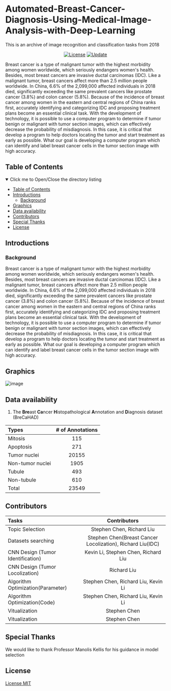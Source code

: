 # Automated-Breast-Cancer-Diagnosis-Using-Medical-Image-Analysis-with-Deep-Learning
This is an archive of image recognition and classification tasks from 2018
<p align="center">
  <a href="https://github.com/Stry233/Automated-Breast-Cancer-Diagnosis-Using-Medical-Image-Analysis-with-Deep-Learning/blob/main/LICENSE"><img alt="License" src="https://img.shields.io/github/license/Stry233/Automated-Breast-Cancer-Diagnosis-Using-Medical-Image-Analysis-with-Deep-Learning"/></a>
    <a href="https://github.com/Stry233/Automated-Breast-Cancer-Diagnosis-Using-Medical-Image-Analysis-with-Deep-Learning"><img alt="Update" src="https://img.shields.io/github/last-commit/Stry233/Automated-Breast-Cancer-Diagnosis-Using-Medical-Image-Analysis-with-Deep-Learning"/></a>
</p>



Breast cancer is a type of malignant tumor with the highest morbidity among women worldwide, which seriously endangers women's health. Besides, most breast cancers are invasive ductal carcinomas (IDC). Like a malignant tumor, breast cancers affect more than 2.5 million people worldwide. In China, 6.6% of the 2,099,000 affected individuals in 2018 died, significantly exceeding the same prevalent cancers like prostate cancer (3.8%) and colon cancer (5.8%). Because of the incidence of breast cancer among women in the eastern and central regions of China ranks first, accurately identifying and categorizing IDC and proposing treatment plans become an essential clinical task. With the development of technology, it is possible to use a computer program to determine if tumor benign or malignant with tumor section images, which can effectively decrease the probability of misdiagnosis. 
In this case, it is critical that develop a program to help doctors locating the tumor and start treatment as early as possible. What our goal is developing a computer program which can identify and label breast cancer cells in the tumor section image with high accuracy.

 

## Table of Contents

<details open="open">
  <summary>Click me to Open/Close the directory listing</summary>

- [Table of Contents](#nav-1)
- [Introductions](#nav-2)
  - [Background](#nav-2-1)
- [Graphics](#nav-3)
- [Data availability](#nav-4)
- [Contributors](#nav-5)
- [Special Thanks](#nav-6)
- [License](#nav-7)

</details>

<span id="nav-1"></span>

## Introductions

<!-- Fill in the detailed introduction about your project here -->

<span id="nav-2"></span>

### Background
Breast cancer is a type of malignant tumor with the highest morbidity among women worldwide, which seriously endangers women's health. Besides, most breast cancers are invasive ductal carcinomas (IDC). Like a malignant tumor, breast cancers affect more than 2.5 million people worldwide. In China, 6.6% of the 2,099,000 affected individuals in 2018 died, significantly exceeding the same prevalent cancers like prostate cancer (3.8%) and colon cancer (5.8%). Because of the incidence of breast cancer among women in the eastern and central regions of China ranks first, accurately identifying and categorizing IDC and proposing treatment plans become an essential clinical task. With the development of technology, it is possible to use a computer program to determine if tumor benign or malignant with tumor section images, which can effectively decrease the probability of misdiagnosis. In this case, it is critical that develop a program to help doctors locating the tumor and start treatment as early as possible. What our goal is developing a computer program which can identify and label breast cancer cells in the tumor section image with high accuracy.
<span id="nav-2-1"></span>

## Graphics
![image](https://user-images.githubusercontent.com/31975605/141656669-257f4054-80cb-453b-82e6-10c007fe0159.png)
<span id="nav-3"></span>

## Data availability
1. The **Bre**ast **Ca**ncer **H**istopathological **A**nnotation and **D**iagnosis dataset (BreCaHAD)

  | Types                           | # of Annotations                                              |
  | :---                            |    :----:                                                     |
  | Mitosis                         | 115                                                           |
  | Apoptosis                       | 271                                                           |
  | Tumor nuclei                    | 20155                                                         |
  | Non-tumor nuclei                | 1905                                                          |
  | Tubule                          | 493                                                           |
  | Non-tubule                      | 610                                                           |
  | Total                           | 23549                                                         |	

<span id="nav-4"></span>


## Contributors
  
  | Tasks                              | Contributors                                              |
  | :---                               |    :----:                                                 |
  | Topic Selection                    | Stephen Chen, Richard Liu                                 |
  | Datasets searching                 | Stephen Chen(Breast Cancer Locolization), Richard Liu(IDC)|
  | CNN Design (Tumor Identification)  | Kevin Li, Stephen Chen, Richard Liu                       |
  | CNN Design (Tumor Locolization)    | Richard Liu                                               |
  | Algorithm Optimization(Parameter)  | Stephen Chen, Richard Liu, Kevin Li                       |
  | Algorithm Optimization(Code)       | Stephen Chen, Richard Liu, Kevin Li                       |
  | Vitualization                      | Stephen Chen                                              |	
  | Vitualization                      | Stephen Chen                                              |	

<span id="nav-5"></span>

## Special Thanks
We would like to thank Professor Manolis Kellis for his guidance in model selection
<span id="nav-6"></span>

## License
[License MIT](LICENSE)
<span id="nav-7"></span>
